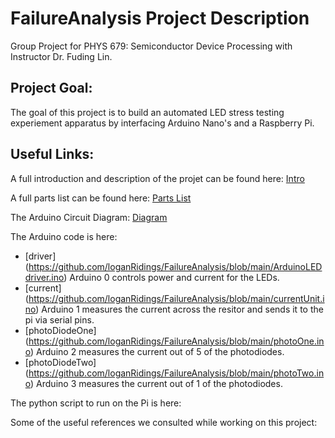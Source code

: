 # FailureAnalysis Project Description
Group Project for PHYS 679: Semiconductor Device Processing with Instructor Dr. Fuding Lin.

## Project Goal:
The goal of this project is to build an automated LED stress testing experiement apparatus by interfacing Arduino Nano's and a Raspberry Pi.

## Useful Links:

A full introduction and description of the projet can be found here: [Intro](https://github.com/loganRidings/FailureAnalysis/blob/main/projectIntro.md)

A full parts list can be found here: [Parts List](https://github.com/loganRidings/FailureAnalysis/blob/main/partsList.md#parts-list)
  
The Arduino Circuit Diagram: [Diagram](https://github.com/loganRidings/FailureAnalysis/blob/main/FailureAnalysisPhotodiodes.png)
  
The Arduino code is here:
  - [driver]  (https://github.com/loganRidings/FailureAnalysis/blob/main/ArduinoLEDdriver.ino) Arduino 0 controls power and current for the LEDs.
  - [current] (https://github.com/loganRidings/FailureAnalysis/blob/main/currentUnit.ino) Arduino 1 measures the current across the resitor and sends it to the pi via serial pins.
  - [photoDiodeOne] (https://github.com/loganRidings/FailureAnalysis/blob/main/photoOne.ino) Arduino 2 measures the current out of 5 of the photodiodes.
  - [photoDiodeTwo] (https://github.com/loganRidings/FailureAnalysis/blob/main/photoTwo.ino) Arduino 3 measures the current out of 1 of the photodiodes.
  
  
The python script to run on the Pi is here:

Some of the useful references we consulted while working on this project:

  
